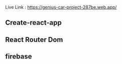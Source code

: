 Live Link : https://genius-car-project-287be.web.app/

## Create-react-app
## React Router Dom
## firebase
## 
